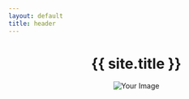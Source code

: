 ```yaml
---
layout: default
title: header
---
```

  
  <!-- 중앙 정렬된 제목과 얼굴 이미지 -->
  <header>
    <div class="header-content">
      <h1>{{ site.title }}</h1>
      <img src="{{ site.baseurl }}/assets/images/profile.jpg" alt="Your Image" class="profile-img">
    </div>
  </header>
